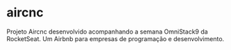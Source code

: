# aircnc
Projeto Aircnc desenvolvido acompanhando a semana OmniStack9 da RocketSeat. Um Airbnb para empresas de programação e desenvolvimento.
